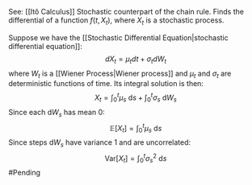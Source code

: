 See: [[Itô Calculus]]
Stochastic counterpart of the chain rule.
Finds the differential of a function $f(t, X_t)$, where $X_t$ is a stochastic process.

Suppose we have the [[Stochastic Differential Equation|stochastic differential equation]]:
$$
dX_t = \mu_t dt + \sigma_t dW_t
$$
where $W_t$ is a [[Wiener Process|Wiener process]] and $\mu_t$ and $\sigma_t$ are deterministic functions of time.
Its integral solution is then:
$$
X_t = \int_0^t\mu_s\text{ d}s + \int^t_0\sigma_s\text{ d}W_s
$$
Since each $\text{d}W_s$ has mean 0:
$$
\mathbb{E}[X_t]=\int_0^t\mu_s\text{ d}s
$$
Since steps $\text{d}W_s$ have variance 1 and are uncorrelated:
$$
\text{Var}[X_t]=\int^t_0\sigma_s^2\text{ d}s
$$
#Pending 